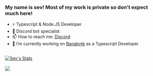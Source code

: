 ### My name is sev! Most of my work is private so don't expect much here!
  - ⚡ Typescript & Node.JS Developer
  - 🤖 Discord bot specialist
  - 📫 How to reach me: [Discord](https://discord.com/users/258757935377809409)
  - 🔭 I’m currently working on [Banabyte](https://banabyte.com) as a Typescript Developer
  <br>
<a href="https://github.com/sev-ofc">
  <img align="center" src="https://github-readme-stats.vercel.app/api?username=sev-ofc&show_icons=true&include_all_commits=true&show_icons=true&title_color=fff&icon_color=79ff97&text_color=9f9f9f&bg_color=151515" alt="Sev's Stats" />
</a>
<br><br>
<a href="https://github.com/sev-ofc?tab=repositories">
  <img align="center" src="https://github-readme-stats.vercel.app/api/top-langs/?username=sev-ofc&layout=compact&show_icons=true&title_color=fff&icon_color=79ff97&text_color=9f9f9f&bg_color=151515" />
</a>
<br>


